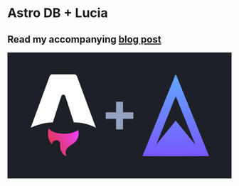# Astro DB + Lucia

## Read my accompanying [blog post](https://declanlscott.com/blog/user-authentication-in-astro-db/)

![Astro DB + Lucia](https://raw.githubusercontent.com/declanlscott/DeclanLScott.com/main/src/content/blog/user-authentication-in-astro-db.png)
